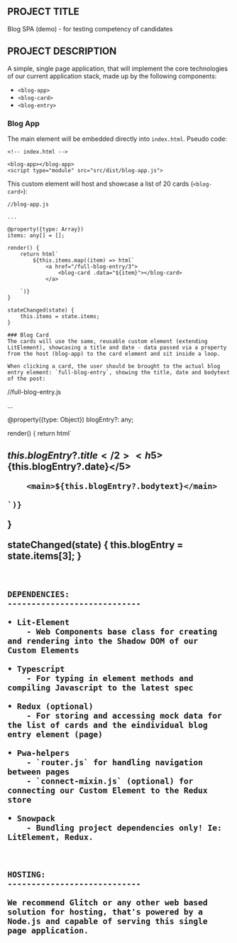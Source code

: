 
## PROJECT TITLE

Blog SPA (demo) - for testing competency of candidates


## PROJECT DESCRIPTION

A simple, single page application, that will implement the core technologies of our current application stack, made up by the following components:

- `<blog-app>`
- `<blog-card>`
- `<blog-entry>`

### Blog App
The main element will be embedded directly into `index.html`. Pseudo code:

```
<!-- index.html -->

<blog-app></blog-app>
<script type="module" src="src/dist/blog-app.js">

```
This custom element will host and showcase a list of 20 cards (`<blog-card>`):

```
//blog-app.js

...

@property({type: Array})
items: any[] = [];

render() {
	return html`
		${this.items.map((item) => html`
			<a href="/full-blog-entry/3">
				<blog-card .data="${item}"></blog-card>
			</a>

	`)}
}

stateChanged(state) {
    this.items = state.items;
}

### Blog Card
The cards will use the same, reusable custom element (extending LitElement), showcasing a title and date - data passed via a property from the host (blog-app) to the card element and sit inside a loop.

When clicking a card, the user should be brought to the actual blog entry element: `full-blog-entry`, showing the title, date and bodytext of the post:

```
//full-blog-entry.js

...

@property({type: Object})
blogEntry?: any;

render() {
	return html`
		<h2>${this.blogEntry?.title}</2>
		<h5>${this.blogEntry?.date}</5>

		<main>${this.blogEntry?.bodytext}</main>

	`)}
}

stateChanged(state) {
    this.blogEntry = state.items[3];
}

```


DEPENDENCIES:
----------------------------

• Lit-Element
	- Web Components base class for creating and rendering into the Shadow DOM of our Custom Elements

• Typescript
	- For typing in element methods and compiling Javascript to the latest spec

• Redux (optional)
	- For storing and accessing mock data for the list of cards and the eindividual blog entry element (page)

• Pwa-helpers
	- `router.js` for handling navigation between pages
	- `connect-mixin.js` (optional) for connecting our Custom Element to the Redux store

• Snowpack
	- Bundling project dependencies only! Ie: LitElement, Redux.



HOSTING:
----------------------------

We recommend Glitch or any other web based solution for hosting, that's powered by a Node.js and capable of serving this single page application.







